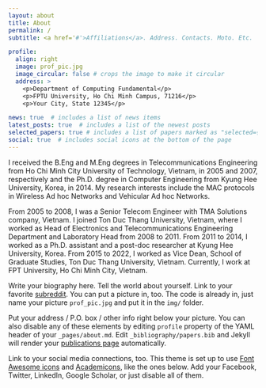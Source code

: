 ```yaml
---
layout: about
title: About
permalink: /
subtitle: <a href='#'>Affiliations</a>. Address. Contacts. Moto. Etc.

profile:
  align: right
  image: prof_pic.jpg
  image_circular: false # crops the image to make it circular
  address: >
    <p>Department of Computing Fundamental</p>
    <p>FPTU University, Ho Chi Minh Campus, 71216</p>
    <p>Your City, State 12345</p>

news: true  # includes a list of news items
latest_posts: true  # includes a list of the newest posts
selected_papers: true # includes a list of papers marked as "selected={true}"
social: true  # includes social icons at the bottom of the page
---
```


I received the B.Eng and M.Eng degrees in Telecommunications Engineering from Ho Chi Minh City University of Technology, Vietnam, in 2005 and 2007, respectively and the Ph.D. degree in Computer Engineering from Kyung Hee University, Korea, in 2014. My research interests include the MAC protocols in Wireless Ad hoc Networks and Vehicular Ad hoc Networks.

From 2005 to 2008, I was a Senior Telecom Engineer with TMA Solutions company, Vietnam. I joined Ton Duc Thang University, Vietnam, where I worked as Head of Electronics and Telecommunications Engineering Department and Laboratory Head from 2008 to 2011. From 2011 to 2014, I worked as a Ph.D. assistant and a post-doc researcher at Kyung Hee University, Korea. From 2015 to 2022, I worked as Vice Dean, School of Graduate Studies, Ton Duc Thang University, Vietnam. Currently, I work at FPT University, Ho Chi Minh City, Vietnam.

Write your biography here. Tell the world about yourself. Link to your favorite [subreddit](http://reddit.com). You can put a picture in, too. The code is already in, just name your picture `prof_pic.jpg` and put it in the `img/` folder.

Put your address / P.O. box / other info right below your picture. You can also disable any of these elements by editing `profile` property of the YAML header of your `_pages/about.md`. Edit `_bibliography/papers.bib` and Jekyll will render your [publications page](/al-folio/publications/) automatically.

Link to your social media connections, too. This theme is set up to use [Font Awesome icons](http://fortawesome.github.io/Font-Awesome/) and [Academicons](https://jpswalsh.github.io/academicons/), like the ones below. Add your Facebook, Twitter, LinkedIn, Google Scholar, or just disable all of them.
